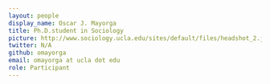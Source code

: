 ```yaml
---
layout: people
display_name: Oscar J. Mayorga
title: Ph.D.student in Sociology
picture: http://www.sociology.ucla.edu/sites/default/files/headshot_2.jpg
twitter: N/A
github: omayorga
email: omayorga at ucla dot edu
role: Participant
---
```

